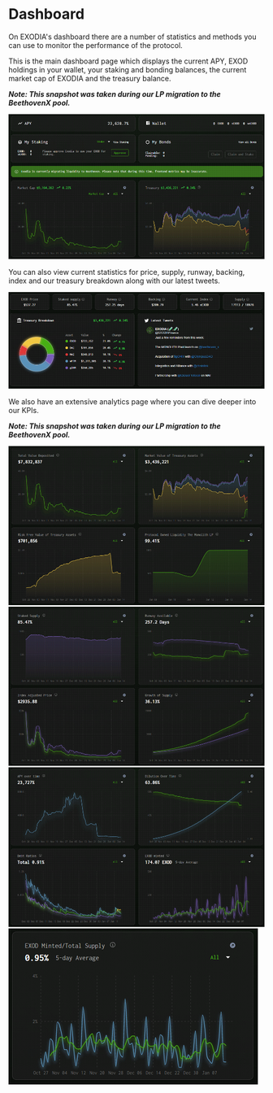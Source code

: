 # Dashboard

On EXODIA's dashboard there are a number of statistics and methods you can use to monitor the performance of the protocol.

This is the main dashboard page which displays the current APY, EXOD holdings in your wallet, your staking and bonding balances, the current market cap of EXODIA and the treasury balance. 

***Note: This snapshot was taken during our LP migration to the BeethovenX pool.***

![](<../.gitbook/assets/dash1.png>)  
    
You can also view current statistics for price, supply, runway, backing, index and our treasury breakdown along with our latest tweets.  

![](<../.gitbook/assets/dash2.png>)

We also have an extensive analytics page where you can dive deeper into our KPIs.

***Note: This snapshot was taken during our LP migration to the BeethovenX pool.***

![](<../.gitbook/assets/dash3.png>)
![](<../.gitbook/assets/dash4.png>)
![](<../.gitbook/assets/dash5.png>)
![](<../.gitbook/assets/dash6.png>)

